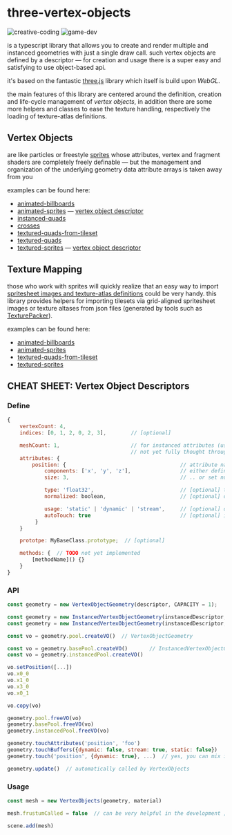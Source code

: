 # three-vertex-objects

![creative-coding](https://img.shields.io/badge/creative-coding-blue) ![game-dev](https://img.shields.io/badge/game-dev-red)

is a typescript library that allows you to create and render multiple and instanced geometries with just a single draw call.
such vertex objects are defined by a descriptor &mdash; for creation and usage there is a super easy and satisfying to use object-based api.

it's based on the fantastic [three.js](https://threejs.org/) library which itself is build upon _WebGL_.

the main features of this library are centered around the definition, creation and life-cycle management of _vertex objects_,
in addition there are some more helpers and classes to ease the texture handling, respectively the loading of texture-atlas definitions.

## Vertex Objects

are like particles or freestyle [sprites](https://en.wikipedia.org/wiki/Sprite_(computer_graphics)) whose attributes, vertex and fragment shaders are completely freely definable &mdash; but the management and organization of the underlying geometry data attribute arrays is taken away from you

examples can be found here:
- [animated-billboards](https://github.com/spearwolf/three-vertex-objects/tree/master/examples/animated-billboards.html)
- [animated-sprites](https://github.com/spearwolf/three-vertex-objects/tree/master/examples/animated-sprites.html) &mdash; [vertex object descriptor](https://github.com/spearwolf/three-vertex-objects/tree/master/examples/jsm/animated-sprites/)
- [instanced-quads](https://github.com/spearwolf/three-vertex-objects/tree/master/examples/instanced-quads.html)
- [crosses](https://github.com/spearwolf/three-vertex-objects/tree/master/examples/crosses.html)
- [textured-quads-from-tileset](https://github.com/spearwolf/three-vertex-objects/tree/master/examples/textured-quads-from-tileset.html)
- [textured-quads](https://github.com/spearwolf/three-vertex-objects/tree/master/examples/textured-quads.html)
- [textured-sprites](https://github.com/spearwolf/three-vertex-objects/tree/master/examples/textured-sprites.html) &mdash; [vertex object descriptor](https://github.com/spearwolf/three-vertex-objects/tree/master/examples/jsm/textured-sprites/)


## Texture Mapping

those who work with sprites will quickly realize that an easy way to import [spritesheet images and texture-atlas definitions](https://en.wikipedia.org/wiki/Texture_atlas) could be very handy.
this library provides helpers for importing tilesets via grid-aligned spritesheet images or texture altases from json files (generated by tools such as [TexturePacker](https://www.codeandweb.com/texturepacker)).

examples can be found here:
- [animated-billboards](https://github.com/spearwolf/three-vertex-objects/tree/master/examples/animated-billboards.html)
- [animated-sprites](https://github.com/spearwolf/three-vertex-objects/tree/master/examples/animated-sprites.html)
- [textured-quads-from-tileset](https://github.com/spearwolf/three-vertex-objects/tree/master/examples/textured-quads-from-tileset.html)
- [textured-sprites](https://github.com/spearwolf/three-vertex-objects/tree/master/examples/textured-sprites.html)


## CHEAT SHEET: Vertex Object Descriptors

### Define

```js
{
    vertexCount: 4,
    indices: [0, 1, 2, 0, 2, 3],        // [optional]

    meshCount: 1,                       // for instanced attributes (use instead of vertexCount)
                                        // not yet fully thought through: VertexBufferObject <- capacity <- meshCount > 1 ?
    attributes: {
        position: {                                     // attribute name
            components: ['x', 'y', 'z'],                // either define components ..
            size: 3,                                    // .. or set number of anonymous components

            type: 'float32',                            // [optional] the default type is float32
            normalized: boolean,                        // [optional] default is not

            usage: 'static' | 'dynamic' | 'stream',     // [optional] default is 'static'
            autoTouch: true                             // [optional] if usage == 'static' then default is false otherwise true
         }
    }

    prototpe: MyBaseClass.prototype;  // [optional]

    methods: {  // TODO not yet implemented
        [methodName]() {}
    }
}
```

### API

```js
const geometry = new VertexObjectGeometry(descriptor, CAPACITY = 1);

const geometry = new InstancedVertexObjectGeometry(instancedDescriptor, INSTANCED_CAPACITY, baseDescriptor, BASE_CAPACITY = 1);
const geometry = new InstancedVertexObjectGeometry(instancedDescriptor, INSTANCED_CAPACITY, baseBufferGeometry);

const vo = geometry.pool.createVO()  // VertexObjectGeometry

const vo = geometry.basePool.createVO()       // InstancedVertexObjectGeometry
const vo = geometry.instancedPool.createVO()

vo.setPosition([...])
vo.x0_0
vo.x1_0
vo.x3_0
vo.x0_1

vo.copy(vo)

geometry.pool.freeVO(vo)
geometry.basePool.freeVO(vo)
geometry.instancedPool.freeVO(vo)

geometry.touchAttributes('position', 'foo')
geometry.touchBuffers({dynamic: false, stream: true, static: false})
geometry.touch('position', {dynamic: true}, ...)  // yes, you can mix it here if you want

geometry.update()  // automatically called by VertexObjects
```

### Usage

```js
const mesh = new VertexObjects(geometry, material)

mesh.frustumCalled = false  // can be very helpful in the development ;)

scene.add(mesh)
```
